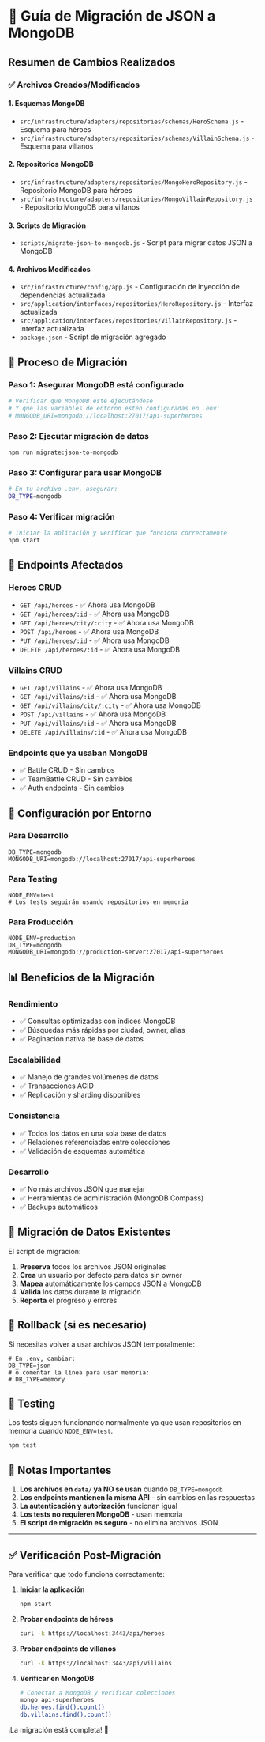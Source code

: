 # 🚀 Guía de Migración de JSON a MongoDB

## Resumen de Cambios Realizados

### ✅ Archivos Creados/Modificados

#### **1. Esquemas MongoDB**
- `src/infrastructure/adapters/repositories/schemas/HeroSchema.js` - Esquema para héroes
- `src/infrastructure/adapters/repositories/schemas/VillainSchema.js` - Esquema para villanos

#### **2. Repositorios MongoDB**
- `src/infrastructure/adapters/repositories/MongoHeroRepository.js` - Repositorio MongoDB para héroes
- `src/infrastructure/adapters/repositories/MongoVillainRepository.js` - Repositorio MongoDB para villanos

#### **3. Scripts de Migración**
- `scripts/migrate-json-to-mongodb.js` - Script para migrar datos JSON a MongoDB

#### **4. Archivos Modificados**
- `src/infrastructure/config/app.js` - Configuración de inyección de dependencias actualizada
- `src/application/interfaces/repositories/HeroRepository.js` - Interfaz actualizada
- `src/application/interfaces/repositories/VillainRepository.js` - Interfaz actualizada
- `package.json` - Script de migración agregado

## 🔄 Proceso de Migración

### Paso 1: Asegurar MongoDB está configurado
```bash
# Verificar que MongoDB esté ejecutándose
# Y que las variables de entorno estén configuradas en .env:
# MONGODB_URI=mongodb://localhost:27017/api-superheroes
```

### Paso 2: Ejecutar migración de datos
```bash
npm run migrate:json-to-mongodb
```

### Paso 3: Configurar para usar MongoDB
```bash
# En tu archivo .env, asegurar:
DB_TYPE=mongodb
```

### Paso 4: Verificar migración
```bash
# Iniciar la aplicación y verificar que funciona correctamente
npm start
```

## 🎯 Endpoints Afectados

### **Heroes CRUD**
- `GET /api/heroes` - ✅ Ahora usa MongoDB
- `GET /api/heroes/:id` - ✅ Ahora usa MongoDB
- `GET /api/heroes/city/:city` - ✅ Ahora usa MongoDB
- `POST /api/heroes` - ✅ Ahora usa MongoDB
- `PUT /api/heroes/:id` - ✅ Ahora usa MongoDB
- `DELETE /api/heroes/:id` - ✅ Ahora usa MongoDB

### **Villains CRUD**
- `GET /api/villains` - ✅ Ahora usa MongoDB
- `GET /api/villains/:id` - ✅ Ahora usa MongoDB
- `GET /api/villains/city/:city` - ✅ Ahora usa MongoDB
- `POST /api/villains` - ✅ Ahora usa MongoDB
- `PUT /api/villains/:id` - ✅ Ahora usa MongoDB
- `DELETE /api/villains/:id` - ✅ Ahora usa MongoDB

### **Endpoints que ya usaban MongoDB**
- ✅ Battle CRUD - Sin cambios
- ✅ TeamBattle CRUD - Sin cambios
- ✅ Auth endpoints - Sin cambios

## 🔧 Configuración por Entorno

### Para Desarrollo
```env
DB_TYPE=mongodb
MONGODB_URI=mongodb://localhost:27017/api-superheroes
```

### Para Testing
```env
NODE_ENV=test
# Los tests seguirán usando repositorios en memoria
```

### Para Producción
```env
NODE_ENV=production
DB_TYPE=mongodb
MONGODB_URI=mongodb://production-server:27017/api-superheroes
```

## 📊 Beneficios de la Migración

### **Rendimiento**
- ✅ Consultas optimizadas con índices MongoDB
- ✅ Búsquedas más rápidas por ciudad, owner, alias
- ✅ Paginación nativa de base de datos

### **Escalabilidad**
- ✅ Manejo de grandes volúmenes de datos
- ✅ Transacciones ACID
- ✅ Replicación y sharding disponibles

### **Consistencia**
- ✅ Todos los datos en una sola base de datos
- ✅ Relaciones referenciadas entre colecciones
- ✅ Validación de esquemas automática

### **Desarrollo**
- ✅ No más archivos JSON que manejar
- ✅ Herramientas de administración (MongoDB Compass)
- ✅ Backups automáticos

## 🚨 Migración de Datos Existentes

El script de migración:
1. **Preserva** todos los archivos JSON originales
2. **Crea** un usuario por defecto para datos sin owner
3. **Mapea** automáticamente los campos JSON a MongoDB
4. **Valida** los datos durante la migración
5. **Reporta** el progreso y errores

## 🔄 Rollback (si es necesario)

Si necesitas volver a usar archivos JSON temporalmente:
```env
# En .env, cambiar:
DB_TYPE=json
# o comentar la línea para usar memoria:
# DB_TYPE=memory
```

## 🧪 Testing

Los tests siguen funcionando normalmente ya que usan repositorios en memoria cuando `NODE_ENV=test`.

```bash
npm test
```

## 📝 Notas Importantes

1. **Los archivos en `data/` ya NO se usan** cuando `DB_TYPE=mongodb`
2. **Los endpoints mantienen la misma API** - sin cambios en las respuestas
3. **La autenticación y autorización** funcionan igual
4. **Los tests no requieren MongoDB** - usan memoria
5. **El script de migración es seguro** - no elimina archivos JSON

---

## ✅ Verificación Post-Migración

Para verificar que todo funciona correctamente:

1. **Iniciar la aplicación**
   ```bash
   npm start
   ```

2. **Probar endpoints de héroes**
   ```bash
   curl -k https://localhost:3443/api/heroes
   ```

3. **Probar endpoints de villanos**
   ```bash
   curl -k https://localhost:3443/api/villains
   ```

4. **Verificar en MongoDB**
   ```bash
   # Conectar a MongoDB y verificar colecciones
   mongo api-superheroes
   db.heroes.find().count()
   db.villains.find().count()
   ```

¡La migración está completa! 🎉
